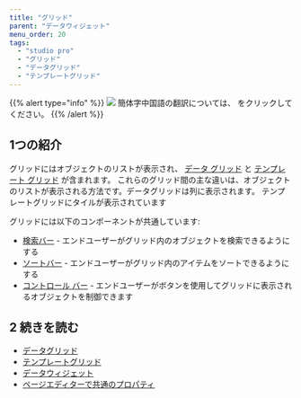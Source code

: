 ```yaml
---
title: "グリッド"
parent: "データウィジェット"
menu_order: 20
tags:
  - "studio pro"
  - "グリッド"
  - "データグリッド"
  - "テンプレートグリッド"
---
```


{{% alert type="info" %}}
<img src="attachments/chinese-translation/china.png" style="display: inline-block; margin: 0" /> 簡体字中国語の翻訳については、 [<unk> <unk> <unk>](https://cdn.mendix.tencent-cloud.com/documentation/refguide8/grids.pdf) をクリックしてください。
{{% /alert %}}

## 1つの紹介

グリッドにはオブジェクトのリストが表示され、 [データ グリッド](data-grid) と [テンプレート グリッド](template-grid) が含まれます。 これらのグリッド間の主な違いは、オブジェクトのリストが表示される方法です。データグリッドは列に表示されます。 テンプレートグリッドにタイルが表示されています

グリッドには以下のコンポーネントが共通しています:

* [検索バー](search-bar) - エンドユーザーがグリッド内のオブジェクトを検索できるようにする
* [ソートバー](sort-bar) - エンドユーザーがグリッド内のアイテムをソートできるようにする
* [コントロール バー](control-bar) - エンドユーザーがボタンを使用してグリッドに表示されるオブジェクトを制御できます

## 2 続きを読む

* [データグリッド](データグリッド)
* [テンプレートグリッド](template-grid)
* [データウィジェット](data-widgets)
* [ページエディターで共通のプロパティ](common-widget-properties)